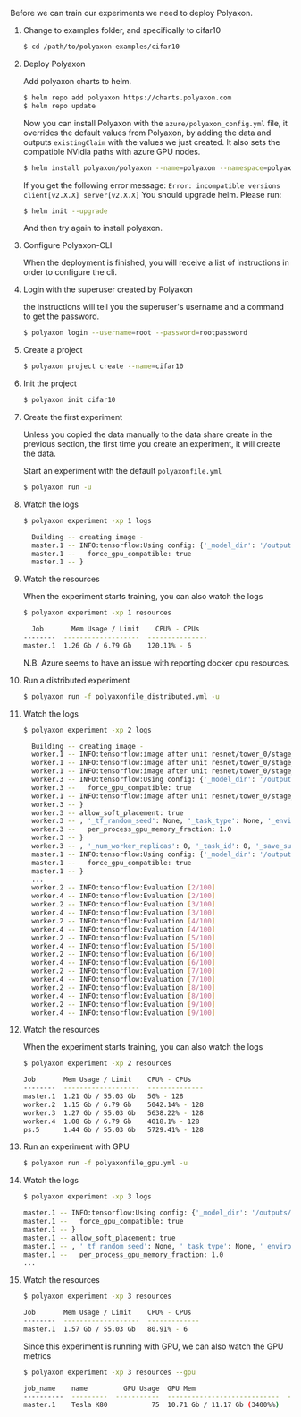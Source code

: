 Before we can train our experiments we need to deploy Polyaxon.

1. Change to examples folder, and specifically to cifar10

    ```bash
    $ cd /path/to/polyaxon-examples/cifar10
    ```

2. Deploy Polyaxon

    Add polyaxon charts to helm.

    ```bash
    $ helm repo add polyaxon https://charts.polyaxon.com
    $ helm repo update
    ```

    Now you can install Polyaxon with the `azure/polyaxon_config.yml` file,
    it overrides the default values from Polyaxon, by adding the data and outputs `existingClaim`
    with the values we just created. It also sets the compatible NVidia paths with azure GPU nodes.

    ```bash
    $ helm install polyaxon/polyaxon --name=polyaxon --namespace=polyaxon -f ../azure/polyaxon-config.yml
    ```

    If you get the following error message: `Error: incompatible versions client[v2.X.X] server[v2.X.X]`
    You should upgrade helm. Please run:

    ```bash
    $ helm init --upgrade
    ```

    And then try again to install polyaxon.

3. Configure Polyaxon-CLI

    When the deployment is finished, you will receive a list of instructions in order to configure the cli.

4. Login with the superuser created by Polyaxon

    the instructions will tell you the superuser's username and a command to get the password.

    ```bash
    $ polyaxon login --username=root --password=rootpassword
    ```

5. Create a project

    ```bash
    $ polyaxon project create --name=cifar10
    ```

6. Init the project

    ```bash
    $ polyaxon init cifar10
    ```

7. Create the first experiment

    Unless you copied the data manually to the data share create in the previous section,
    the first time you create an experiment, it will create the data.

    Start an experiment with the default `polyaxonfile.yml`

    ```bash
    $ polyaxon run -u
    ```

8. Watch the logs

    ```bash
    $ polyaxon experiment -xp 1 logs

      Building -- creating image -
      master.1 -- INFO:tensorflow:Using config: {'_model_dir': '/outputs/root/cifar10/independents/1', '_save_checkpoints_secs': 600, '_num_ps_replicas': 0, '_keep_checkpoint_max': 5, '_session_config': gpu_options {
      master.1 --   force_gpu_compatible: true
      master.1 -- }
    ```

9. Watch the resources

    When the experiment starts training, you can also watch the logs

    ```bash
    $ polyaxon experiment -xp 1 resources

      Job       Mem Usage / Limit    CPU% - CPUs
    --------  -------------------  ---------------
    master.1  1.26 Gb / 6.79 Gb    120.11% - 6
    ```

    N.B. Azure seems to have an issue with reporting docker cpu resources.

10. Run a distributed experiment

    ```bash
    $ polyaxon run -f polyaxonfile_distributed.yml -u
    ```


8. Watch the logs

    ```bash
    $ polyaxon experiment -xp 2 logs

      Building -- creating image -
      worker.1 -- INFO:tensorflow:image after unit resnet/tower_0/stage_1/residual_v1_3/: (?, 16, 16, 32)
      worker.1 -- INFO:tensorflow:image after unit resnet/tower_0/stage_1/residual_v1_4/: (?, 16, 16, 32)
      worker.1 -- INFO:tensorflow:image after unit resnet/tower_0/stage_1/residual_v1_5/: (?, 16, 16, 32)
      worker.3 -- INFO:tensorflow:Using config: {'_model_dir': '/outputs/root/cifar10/independents/2', '_save_checkpoints_secs': 600, '_num_ps_replicas': 0, '_keep_checkpoint_max': 5, '_session_config': gpu_options {
      worker.3 --   force_gpu_compatible: true
      worker.1 -- INFO:tensorflow:image after unit resnet/tower_0/stage_1/residual_v1_6/: (?, 16, 16, 32)
      worker.3 -- }
      worker.3 -- allow_soft_placement: true
      worker.3 -- , '_tf_random_seed': None, '_task_type': None, '_environment': 'local', '_is_chief': True, '_cluster_spec': <tensorflow.python.training.server_lib.ClusterSpec object at 0x7fc7e9f53850>, '_tf_config': gpu_options {
      worker.3 --   per_process_gpu_memory_fraction: 1.0
      worker.3 -- }
      worker.3 -- , '_num_worker_replicas': 0, '_task_id': 0, '_save_summary_steps': 100, '_save_checkpoints_steps': None, '_evaluation_master': '', '_keep_checkpoint_every_n_hours': 10000, '_master': '', '_log_step_count_steps': 100}
      master.1 -- INFO:tensorflow:Using config: {'_model_dir': '/outputs/root/cifar10/independents/2', '_save_checkpoints_secs': 600, '_num_ps_replicas': 0, '_keep_checkpoint_max': 5, '_session_config': gpu_options {
      master.1 --   force_gpu_compatible: true
      master.1 -- }
      ...
      worker.2 -- INFO:tensorflow:Evaluation [2/100]
      worker.4 -- INFO:tensorflow:Evaluation [2/100]
      worker.2 -- INFO:tensorflow:Evaluation [3/100]
      worker.4 -- INFO:tensorflow:Evaluation [3/100]
      worker.2 -- INFO:tensorflow:Evaluation [4/100]
      worker.4 -- INFO:tensorflow:Evaluation [4/100]
      worker.2 -- INFO:tensorflow:Evaluation [5/100]
      worker.4 -- INFO:tensorflow:Evaluation [5/100]
      worker.2 -- INFO:tensorflow:Evaluation [6/100]
      worker.4 -- INFO:tensorflow:Evaluation [6/100]
      worker.2 -- INFO:tensorflow:Evaluation [7/100]
      worker.4 -- INFO:tensorflow:Evaluation [7/100]
      worker.2 -- INFO:tensorflow:Evaluation [8/100]
      worker.4 -- INFO:tensorflow:Evaluation [8/100]
      worker.2 -- INFO:tensorflow:Evaluation [9/100]
      worker.4 -- INFO:tensorflow:Evaluation [9/100]
    ```

9. Watch the resources

    When the experiment starts training, you can also watch the logs

    ```bash
    $ polyaxon experiment -xp 2 resources

    Job       Mem Usage / Limit    CPU% - CPUs
    --------  -------------------  --------------
    master.1  1.21 Gb / 55.03 Gb   50% - 128
    worker.2  1.15 Gb / 6.79 Gb    5042.14% - 128
    worker.3  1.27 Gb / 55.03 Gb   5638.22% - 128
    worker.4  1.08 Gb / 6.79 Gb    4018.1% - 128
    ps.5      1.44 Gb / 55.03 Gb   5729.41% - 128
    ```

10. Run an experiment with GPU

    ```bash
    $ polyaxon run -f polyaxonfile_gpu.yml -u
    ```

11. Watch the logs

    ```bash
    $ polyaxon experiment -xp 3 logs

    master.1 -- INFO:tensorflow:Using config: {'_model_dir': '/outputs/root/cifar10/independents/3', '_save_checkpoints_secs': 600, '_num_ps_replicas': 0, '_keep_checkpoint_max': 5, '_session_config': gpu_options {
    master.1 --   force_gpu_compatible: true
    master.1 -- }
    master.1 -- allow_soft_placement: true
    master.1 -- , '_tf_random_seed': None, '_task_type': None, '_environment': 'local', '_is_chief': True, '_cluster_spec': <tensorflow.python.training.server_lib.ClusterSpec object at 0x7fd2638d9490>, '_tf_config': gpu_options {
    master.1 --   per_process_gpu_memory_fraction: 1.0
    ...
    ```

12. Watch the resources


    ```bash
    $ polyaxon experiment -xp 3 resources

    Job       Mem Usage / Limit    CPU% - CPUs
    --------  -------------------  -------------
    master.1  1.57 Gb / 55.03 Gb   80.91% - 6
    ```

    Since this experiment is running with GPU, we can also watch the GPU metrics

    ```bash
    $ polyaxon experiment -xp 3 resources --gpu

    job_name    name         GPU Usage  GPU Mem                         GPU Temperature    Power Draw    Power Limit
    ----------  ---------  -----------  ----------------------------  -----------------  ------------  -------------
    master.1    Tesla K80           75  10.71 Gb / 11.17 Gb (3400%%)                 69           125            149
    ```
